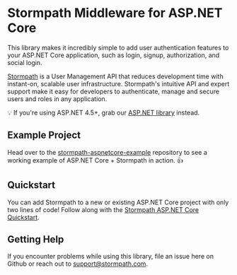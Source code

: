 # Stormpath Middleware for ASP.NET Core
This library makes it incredibly simple to add user authentication features to your ASP.NET Core application, such as login, signup, authorization, and social login.

[Stormpath](https://stormpath.com) is a User Management API that reduces development time with instant-on, scalable user infrastructure. Stormpath's intuitive API and expert support make it easy for developers to authenticate, manage and secure users and roles in any application.

:bulb: If you're using ASP.NET 4.5+, grab our [ASP.NET library](https://github.com/stormpath/stormpath-aspnet) instead.

## Example Project

Head over to the [stormpath-aspnetcore-example](https://github.com/stormpath/stormpath-aspnetcore-example) repository to see a working example of ASP.NET Core + Stormpath in action. :+1:

## Quickstart

You can add Stormpath to a new or existing ASP.NET Core project with only two lines of code! Follow along with the [Stormpath ASP.NET Core Quickstart](http://docs.stormpath.com/dotnet/aspnet/latest/quickstart.html).


## Getting Help
If you encounter problems while using this library, file an issue here on Github or reach out to support@stormpath.com.
